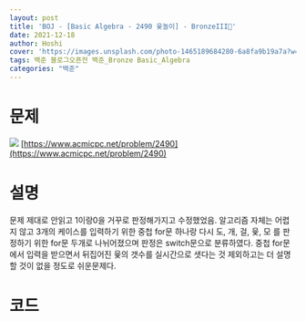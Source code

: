 ```yaml
---
layout: post
title: 'BOJ - [Basic Algebra - 2490 윷놀이] - BronzeIII🥉'
date: 2021-12-18
author: Hoshi
cover: 'https://images.unsplash.com/photo-1465189684280-6a8fa9b19a7a?w=1600&q=900'
tags: 백준 블로그오픈전 백준_Bronze Basic_Algebra
categories: "백준"
---
```

# 문제
![]({{site.url}}/assets/img/posts_img/2490.png)
[https://www.acmicpc.net/problem/2490](https://www.acmicpc.net/problem/2490)

# 설명
문제 제대로 안읽고 1이랑0을 거꾸로 판정해가지고 수정했었음. 알고리즘 자체는 어렵지 않고 3개의 케이스를 입력하기 위한 중첩 for문 하나랑 다시 도, 개, 걸, 윷, 모 를 판정하기 위한 for문 두개로 나뉘어졌으며 판정은 switch문으로 분류하였다. 중첩 for문 에서 입력을 받으면서 뒤집어진 윷의 갯수를 실시간으로 샛다는 것 제외하고는 더 설명할 것이 없을 정도로 쉬운문제다.

# 코드

```c

```
